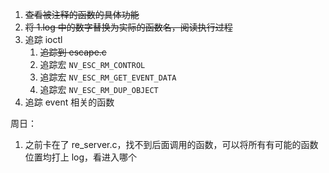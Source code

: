 1. ~~查看被注释的函数的具体功能~~
2. ~~将 1.log 中的数字替换为实际的函数名，阅读执行过程~~
3. 追踪 ioctl
   1. ~~追踪到 escape.c~~
   2. 追踪宏 `NV_ESC_RM_CONTROL`
   3. 追踪宏 `NV_ESC_RM_GET_EVENT_DATA`
   5. 追踪宏 `NV_ESC_RM_DUP_OBJECT`
4. 追踪 event 相关的函数



周日：

1. 之前卡在了 re_server.c，找不到后面调用的函数，可以将所有有可能的函数位置均打上 log，看进入哪个